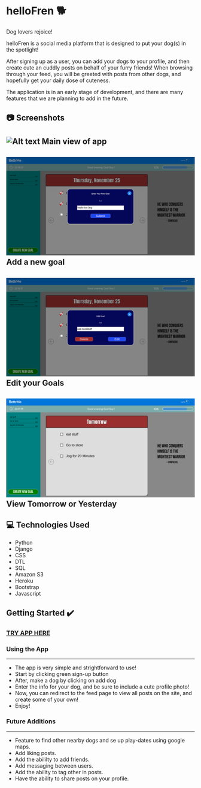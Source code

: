 # helloFren :dog2:

Dog lovers rejoice!

helloFren is a social media platform that is designed to put your dog(s) in the spotlight! 

After signing up as a user, you can add your dogs to your profile, and then create cute an cuddly posts on behalf of your furry friends!
When browsing through your feed, you will be greeted with posts from other dogs, and hopefully get your daily dose of cuteness.

The application is in an early stage of development, and there are many features that we are planning to add in the future.

## :camera: Screenshots

![Alt text](https://i.gyazo.com/bb453f2f2ebe3b6a5bd85e4809f67156.png)
Main view of app
---
![Alt text](https://github.com/mattl999/BettrMe/blob/main/public/images/BettrMe%20Screenshots/BettrMe%20Create%20Modal.png?raw=true)
Add a new goal
---
![Alt text](https://github.com/mattl999/BettrMe/blob/main/public/images/BettrMe%20Screenshots/BettrMe%20Edit%20Modal.png?raw=true)
Edit your Goals
---
![Alt text](https://github.com/mattl999/BettrMe/blob/main/public/images/BettrMe%20Screenshots/BettrMe%20Tomorrow.png?raw=true)
View Tomorrow or Yesterday
---
## :computer: Technologies Used 

- Python
- Django
- CSS
- DTL
- SQL
- Amazon S3
- Heroku
- Bootstrap
- Javascript


## Getting Started :heavy_check_mark:

### [TRY APP HERE](http://hellofren.herokuapp.com/)

### Using the App
---
- The app is very simple and strightforward to use!
- Start by clicking green sign-up button
- After, make a dog by clicking on add dog
- Enter the info for your dog, and be sure to include a cute profile photo!
- Now, you can redirect to the feed page to view all posts on the site, and create some of your own!
- Enjoy!

### Future Additions
---
- Feature to find other nearby dogs and se up play-dates using google maps.
- Add liking posts.
- Add the abililty to add friends.
- Add messaging between users.
- Add the ability to tag other in posts.
- Have the ability to share posts on your profile.

